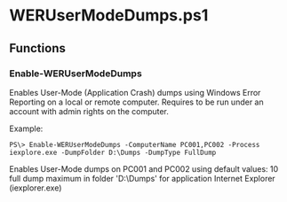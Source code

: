 # WERUserModeDumps.ps1
## Functions
### Enable-WERUserModeDumps
Enables User-Mode (Application Crash) dumps using Windows Error Reporting on a local or remote computer.
Requires to be run under an account with admin rights on the computer.

Example:

`PS\> Enable-WERUserModeDumps -ComputerName PC001,PC002 -Process iexplore.exe -DumpFolder D:\Dumps -DumpType FullDump`

Enables User-Mode dumps on PC001 and PC002 using default values:
10 full dump maximum in folder 'D:\Dumps' for application Internet Explorer (iexplorer.exe)
